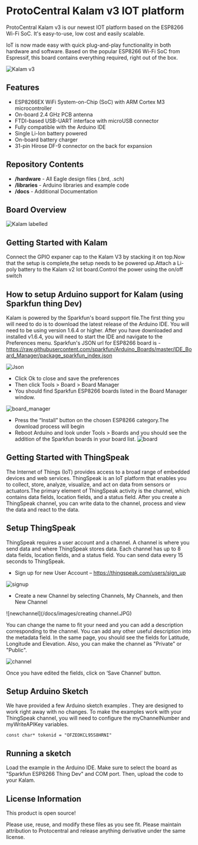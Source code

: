 # ProtoCentral Kalam v3 IOT platform

ProtoCentral Kalam v3 is our newest IOT platform based on the ESP8266 Wi-Fi SoC. It's easy-to-use, low cost and easily scalable. 

IoT is now made easy with quick plug-and-play functionality in both hardware and software. Based on the popular ESP8266 Wi-Fi SoC from Espressif, this board contains everything required, right out of the box.

![Kalam v3](/docs/images/protocentral-kalam-v3.jpg)

Features
--------
* ESP8266EX WiFi System-on-Chip (SoC) with ARM Cortex M3 microcontroller
* On-board 2.4 GHz PCB antenna
* FTDI-based USB-UART interface with microUSB connector
* Fully compatible with the Arduino IDE
* Single Li-Ion battery powered
* On-board battery charger
* 31-pin Hirose DF-9 connector on the back for expansion

Repository Contents
-------------------
* **/hardware** - All Eagle design files (.brd, .sch)
* **/libraries** - Arduino libraries and example code
* **/docs** - Additional Documentation

Board Overview
--------------
![Kalam labelled](/docs/images/kalam-labelled.jpg)

Getting Started with Kalam
--------------------------
Connect the GPIO expaner cap to the Kalam V3 by stacking it on top.Now that the setup is complete,the setup needs to be powered up.Attach a Li-poly battery to the Kalam v2 Iot board.Control the power using the on/off switch

How to setup Arduino support for Kalam (using Sparkfun thing Dev)
---------------------------------------------------
Kalam is powered by the Sparkfun's board support file.The first thing you will need to do is to download the latest release of the Arduino IDE. You will need to be using version 1.6.4 or higher. 
After you have downloaded and installed v1.6.4, you will need to start the IDE and navigate to the Preferences menu.
Sparkfun's  JSON url for ESP8266 board is - https://raw.githubusercontent.com/sparkfun/Arduino_Boards/master/IDE_Board_Manager/package_sparkfun_index.json

![Json](/docs/images/json.jpg)

* Click Ok to close and save the preferences
* Then click Tools > Board > Board Manager
* You should find Sparkfun ESP8266 boards listed in the Board Manager window.

 ![board_manager](/docs/images/boardmanager.png)
 
*	Press the “Install” button on the chosen ESP8266 category.The download process will begin
* Reboot Arduino and look under Tools > Boards and you should see the addition of the Sparkfun boards in your board list.
![board](/docs/images/board.png)

Getting Started with ThingSpeak
-------------------------------
The Internet of Things (IoT) provides access to a broad range of embedded devices and web services. ThingSpeak is an IoT platform that enables you to collect, store, analyze, visualize, and act on data from sensors or actuators.The primary element of ThingSpeak activity is the channel, which contains data fields, location fields, and a status field. After you create a ThingSpeak channel, you can write data to the channel, process and view the data  and react to the data.

Setup ThingSpeak
----------------
ThingSpeak requires a user account and a channel. A channel is where you send data and where ThingSpeak stores data. Each channel has up to 8 data fields, location fields, and a status field. You can send data every 15 seconds to ThingSpeak.

* Sign up for new User Account – https://thingspeak.com/users/sign_up

![signup](/docs/images/signup.jpg)

* Create a new Channel by selecting Channels, My Channels, and then New Channel

![newchannel](/docs/images/creating channel.JPG)

You can change the name to fit your need and you can add a description corresponding to the channel. You can add any other useful description into the metadata field. In the same page, you should see the fields for Latitude, Longitude and Elevation. Also, you can make the channel as "Private" or "Public".

![channel](/docs/images/channel.JPG)

Once you have edited the fields, click on ‘Save Channel’ button.

Setup Arduino Sketch
--------------------

We have provided a few Arduino sketch examples . They are designed to work right away with no changes.  To make the examples work with your ThingSpeak channel, you will need to configure the myChannelNumber and myWriteAPIKey variables.

  ```
const char* tokenid = "OFZEOKCL95S8HRNI"

  ```
Running a sketch
-----------------------------------
Load the example in the Arduino IDE. Make sure to select the board as "Sparkfun ESP8266 Thing Dev"  and COM port. Then, upload the code to your Kalam.

License Information
-------------------
This product is open source!

Please use, reuse, and modify these files as you see fit. Please maintain attribution to Protocentral and release anything derivative under the same license.
